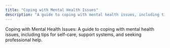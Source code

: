 ```yaml
---
title: "Coping with Mental Health Issues"
description: "A guide to coping with mental health issues, including tips for self-care, support systems, and seeking professional help."
---
```

Coping with Mental Health Issues: A guide to coping with mental health issues, including tips for self-care, support systems, and seeking professional help.